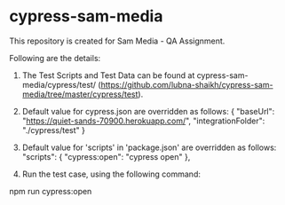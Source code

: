 # cypress-sam-media

This repository is created for Sam Media - QA Assignment.

Following are the details:
1. The Test Scripts and Test Data can be found at cypress-sam-media/cypress/test/ (https://github.com/lubna-shaikh/cypress-sam-media/tree/master/cypress/test).

2. Default value for cypress.json are overridden as follows:
{
    "baseUrl": "https://quiet-sands-70900.herokuapp.com/",
    "integrationFolder": "./cypress/test"
}

3. Default value for 'scripts' in 'package.json' are overridden as follows:
 "scripts": {
    "cypress:open": "cypress open"
  },
  
4. Run the test case, using the following command:

npm run cypress:open
